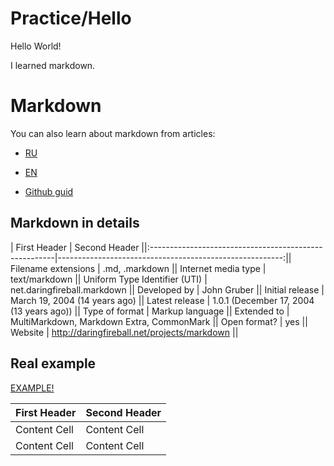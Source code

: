 # Practice/Hello

Hello World!

I learned markdown.

# Markdown 

You can also learn about markdown from articles:

* [RU](https://ru.wikipedia.org/wiki/Markdown) 

* [EN](https://ru.wikipedia.org/wiki/Markdown)

* [Github guid](https://ru.wikipedia.org/wiki/Markdown)

 

## Markdown in details

| First Header                               | Second Header                                  ||:------------------------------------------------------|--------------------------------------------------------:|| Filename extensions | .md, .markdown || Internet media type | text/markdown || Uniform Type Identifier (UTI) | net.daringfireball.markdown || Developed by | John Gruber || Initial release | March 19, 2004 (14 years ago) || Latest release | 1.0.1 (December 17, 2004 (13 years ago)) || Type of format | Markup language || Extended to | MultiMarkdown, Markdown Extra, CommonMark || Open format? | yes || Website | http://daringfireball.net/projects/markdown ||

## Real example

[EXAMPLE!](https://github.com/Microsoft/TypeScript/blob/master/README.md)

| First Header  | Second Header |
| ------------- | ------------- |
| Content Cell  | Content Cell  |
| Content Cell  | Content Cell  |